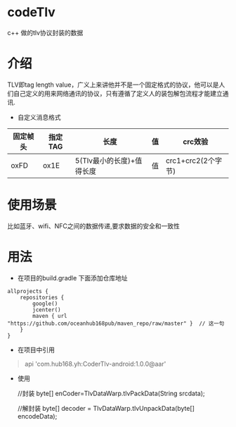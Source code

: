 # codeTlv
c++  做的tlv协议封装的数据

# 介绍
TLV即tag length value，广义上来讲他并不是一个固定格式的协议，他可以是人们自己定义的用来网络通讯的协议，只有遵循了定义人的装包解包流程才能建立通讯.

-  自定义消息格式
 
固定帧头| 指定TAG | 长度 | 值 | crc效验
------------ | ------------- | ------------- | ------------- | -------------
oxFD | ox1E | 5(Tlv最小的长度)+值得长度 | 值 | crc1+crc2(2个字节)
 
# 使用场景
比如蓝牙、wifi、NFC之间的数据传递,要求数据的安全和一致性


# 用法

- 在项目的build.gradle 下面添加仓库地址 

```
allprojects {
    repositories {
        google()
        jcenter()
        maven { url "https://github.com/oceanhub168pub/maven_repo/raw/master" }  // 这一句
    }
}
```

- 在项目中引用 
> api 'com.hub168.yh:CoderTlv-android:1.0.0@aar'
   
- 使用

  //封装
   byte[]  enCoder=TlvDataWarp.tlvPackData(String srcdata);
    
  //解封装
    byte[] decoder = TlvDataWarp.tlvUnpackData(byte[] encodeData);
    
  
